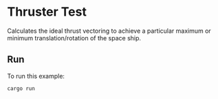 # Thruster Test

Calculates the ideal thrust vectoring to achieve a particular maximum or minimum translation/rotation of the space ship.


## Run
To run this example:

    cargo run

